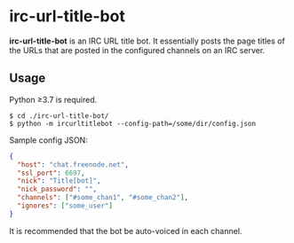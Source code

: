 # irc-url-title-bot
**irc-url-title-bot** is an IRC URL title bot.
It essentially posts the page titles of the URLs that are posted in the configured channels on an IRC server.

## Usage

Python ≥3.7 is required.

    $ cd ./irc-url-title-bot/
    $ python -m ircurltitlebot --config-path=/some/dir/config.json

Sample config JSON:
```json
{
  "host": "chat.freenode.net",
  "ssl_port": 6697,
  "nick": "Title[bot]",
  "nick_password": "",
  "channels": ["#some_chan1", "#some_chan2"],
  "ignores": ["some_user"]
}
```

It is recommended that the bot be auto-voiced in each channel.
